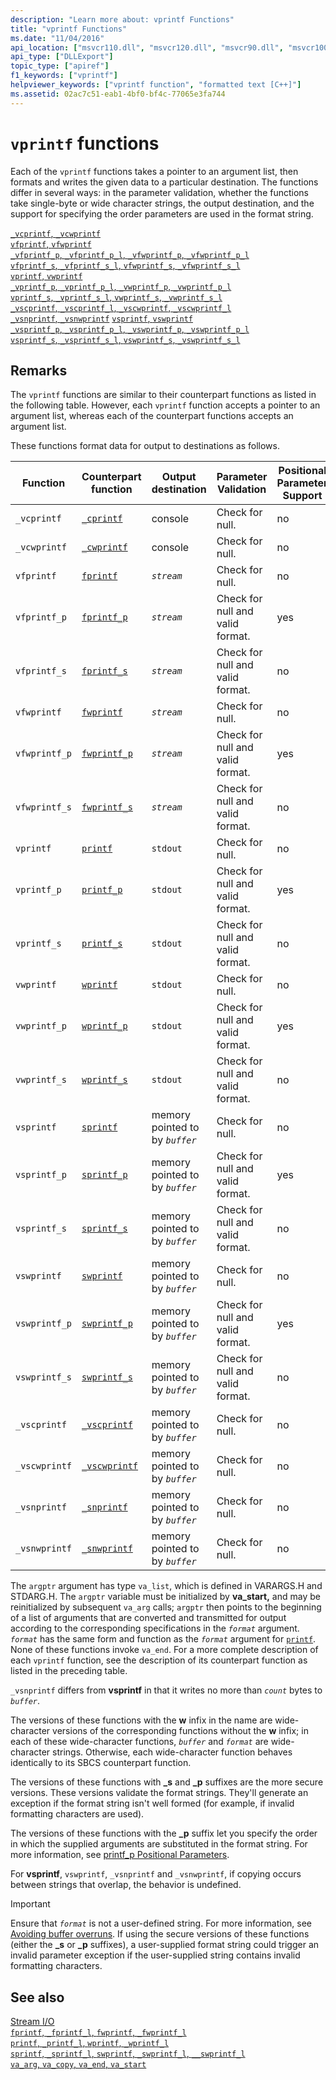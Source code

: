 ```yaml
---
description: "Learn more about: vprintf Functions"
title: "vprintf Functions"
ms.date: "11/04/2016"
api_location: ["msvcr110.dll", "msvcr120.dll", "msvcr90.dll", "msvcr100.dll", "msvcr110_clr0400.dll", "msvcr80.dll"]
api_type: ["DLLExport"]
topic_type: ["apiref"]
f1_keywords: ["vprintf"]
helpviewer_keywords: ["vprintf function", "formatted text [C++]"]
ms.assetid: 02ac7c51-eab1-4bf0-bf4c-77065e3fa744
---
```

# `vprintf` functions

Each of the `vprintf` functions takes a pointer to an argument list, then formats and writes the given data to a particular destination. The functions differ in several ways: in the parameter validation, whether the functions take single-byte or wide character strings, the output destination, and the support for specifying the order parameters are used in the format string.

[`_vcprintf`, `_vcwprintf`](./reference/vcprintf-vcprintf-l-vcwprintf-vcwprintf-l.md)\
[`vfprintf`, `vfwprintf`](./reference/vfprintf-vfprintf-l-vfwprintf-vfwprintf-l.md)\
[`_vfprintf_p`, `_vfprintf_p_l`, `_vfwprintf_p`, `_vfwprintf_p_l`](./reference/vfprintf-p-vfprintf-p-l-vfwprintf-p-vfwprintf-p-l.md)\
[`vfprintf_s`, `_vfprintf_s_l`, `vfwprintf_s`, `_vfwprintf_s_l`](./reference/vfprintf-s-vfprintf-s-l-vfwprintf-s-vfwprintf-s-l.md)\
[`vprintf`, `vwprintf`](./reference/vprintf-vprintf-l-vwprintf-vwprintf-l.md)\
[`_vprintf_p`, `_vprintf_p_l`, `_vwprintf_p`, `_vwprintf_p_l`](./reference/vprintf-p-vprintf-p-l-vwprintf-p-vwprintf-p-l.md)\
[`vprintf_s`, `_vprintf_s_l`, `vwprintf_s`, `_vwprintf_s_l`](./reference/vprintf-s-vprintf-s-l-vwprintf-s-vwprintf-s-l.md)\
[`_vscprintf`, `_vscprintf_l`, `_vscwprintf`, `_vscwprintf_l`](./reference/vscprintf-vscprintf-l-vscwprintf-vscwprintf-l.md)\
[`_vsnprintf`, `_vsnwprintf`](./reference/vsnprintf-vsnprintf-vsnprintf-l-vsnwprintf-vsnwprintf-l.md)
[`vsprintf`, `vswprintf`](./reference/vsprintf-vsprintf-l-vswprintf-vswprintf-l-vswprintf-l.md)\
[`_vsprintf_p`, `_vsprintf_p_l`, `_vswprintf_p`, `_vswprintf_p_l`](./reference/vsprintf-p-vsprintf-p-l-vswprintf-p-vswprintf-p-l.md)\
[`vsprintf_s`, `_vsprintf_s_l`, `vswprintf_s`, `_vswprintf_s_l`](./reference/vsprintf-s-vsprintf-s-l-vswprintf-s-vswprintf-s-l.md)

## Remarks

The `vprintf` functions are similar to their counterpart functions as listed in the following table. However, each `vprintf` function accepts a pointer to an argument list, whereas each of the counterpart functions accepts an argument list.

These functions format data for output to destinations as follows.

|Function|Counterpart function|Output destination|Parameter Validation|Positional Parameter Support|
|--------------|--------------------------|------------------------|--------------------------|----------------------------------|
|`_vcprintf`|[`_cprintf`](./reference/cprintf-cprintf-l-cwprintf-cwprintf-l.md)|console|Check for null.|no|
|`_vcwprintf`|[`_cwprintf`](./reference/cprintf-cprintf-l-cwprintf-cwprintf-l.md)|console|Check for null.|no|
|`vfprintf`|[`fprintf`](./reference/fprintf-fprintf-l-fwprintf-fwprintf-l.md)|*`stream`*|Check for null.|no|
|`vfprintf_p`|[`fprintf_p`](./reference/fprintf-p-fprintf-p-l-fwprintf-p-fwprintf-p-l.md)|*`stream`*|Check for null and valid format.|yes|
|`vfprintf_s`|[`fprintf_s`](./reference/fprintf-s-fprintf-s-l-fwprintf-s-fwprintf-s-l.md)|*`stream`*|Check for null and valid format.|no|
|`vfwprintf`|[`fwprintf`](./reference/fprintf-fprintf-l-fwprintf-fwprintf-l.md)|*`stream`*|Check for null.|no|
|`vfwprintf_p`|[`fwprintf_p`](./reference/fprintf-p-fprintf-p-l-fwprintf-p-fwprintf-p-l.md)|*`stream`*|Check for null and valid format.|yes|
|`vfwprintf_s`|[`fwprintf_s`](./reference/fprintf-s-fprintf-s-l-fwprintf-s-fwprintf-s-l.md)|*`stream`*|Check for null and valid format.|no|
|`vprintf`|[`printf`](./reference/printf-printf-l-wprintf-wprintf-l.md)|`stdout`|Check for null.|no|
|`vprintf_p`|[`printf_p`](./reference/printf-p-printf-p-l-wprintf-p-wprintf-p-l.md)|`stdout`|Check for null and valid format.|yes|
|`vprintf_s`|[`printf_s`](./reference/printf-s-printf-s-l-wprintf-s-wprintf-s-l.md)|`stdout`|Check for null and valid format.|no|
|`vwprintf`|[`wprintf`](./reference/printf-printf-l-wprintf-wprintf-l.md)|`stdout`|Check for null.|no|
|`vwprintf_p`|[`wprintf_p`](./reference/printf-p-printf-p-l-wprintf-p-wprintf-p-l.md)|`stdout`|Check for null and valid format.|yes|
|`vwprintf_s`|[`wprintf_s`](./reference/printf-s-printf-s-l-wprintf-s-wprintf-s-l.md)|`stdout`|Check for null and valid format.|no|
|`vsprintf`|[`sprintf`](./reference/sprintf-sprintf-l-swprintf-swprintf-l-swprintf-l.md)|memory pointed to by *`buffer`*|Check for null.|no|
|`vsprintf_p`|[`sprintf_p`](./reference/sprintf-p-sprintf-p-l-swprintf-p-swprintf-p-l.md)|memory pointed to by *`buffer`*|Check for null and valid format.|yes|
|`vsprintf_s`|[`sprintf_s`](./reference/sprintf-s-sprintf-s-l-swprintf-s-swprintf-s-l.md)|memory pointed to by *`buffer`*|Check for null and valid format.|no|
|`vswprintf`|[`swprintf`](./reference/sprintf-sprintf-l-swprintf-swprintf-l-swprintf-l.md)|memory pointed to by *`buffer`*|Check for null.|no|
|`vswprintf_p`|[`swprintf_p`](./reference/sprintf-p-sprintf-p-l-swprintf-p-swprintf-p-l.md)|memory pointed to by *`buffer`*|Check for null and valid format.|yes|
|`vswprintf_s`|[`swprintf_s`](./reference/sprintf-s-sprintf-s-l-swprintf-s-swprintf-s-l.md)|memory pointed to by *`buffer`*|Check for null and valid format.|no|
|`_vscprintf`|[`_vscprintf`](./reference/vscprintf-vscprintf-l-vscwprintf-vscwprintf-l.md)|memory pointed to by *`buffer`*|Check for null.|no|
|`_vscwprintf`|[`_vscwprintf`](./reference/vscprintf-vscprintf-l-vscwprintf-vscwprintf-l.md)|memory pointed to by *`buffer`*|Check for null.|no|
|`_vsnprintf`|[`_snprintf`](./reference/snprintf-snprintf-snprintf-l-snwprintf-snwprintf-l.md)|memory pointed to by *`buffer`*|Check for null.|no|
|`_vsnwprintf`|[`_snwprintf`](./reference/snprintf-snprintf-snprintf-l-snwprintf-snwprintf-l.md)|memory pointed to by *`buffer`*|Check for null.|no|

The `argptr` argument has type `va_list`, which is defined in VARARGS.H and STDARG.H. The `argptr` variable must be initialized by **va_start,** and may be reinitialized by subsequent `va_arg` calls; `argptr` then points to the beginning of a list of arguments that are converted and transmitted for output according to the corresponding specifications in the *`format`* argument. *`format`* has the same form and function as the *`format`* argument for [`printf`](./reference/printf-printf-l-wprintf-wprintf-l.md). None of these functions invoke `va_end`. For a more complete description of each `vprintf` function, see the description of its counterpart function as listed in the preceding table.

`_vsnprintf` differs from **vsprintf** in that it writes no more than *`count`* bytes to *`buffer`*.

The versions of these functions with the **w** infix in the name are wide-character versions of the corresponding functions without the **w** infix; in each of these wide-character functions, *`buffer`* and *`format`* are wide-character strings. Otherwise, each wide-character function behaves identically to its SBCS counterpart function.

The versions of these functions with **_s** and **_p** suffixes are the more secure versions. These versions validate the format strings. They'll generate an exception if the format string isn't well formed (for example, if invalid formatting characters are used).

The versions of these functions with the **_p** suffix let you specify the order in which the supplied arguments are substituted in the format string. For more information, see [printf_p Positional Parameters](./printf-p-positional-parameters.md).

For **vsprintf**, `vswprintf`, `_vsnprintf` and `_vsnwprintf`, if copying occurs between strings that overlap, the behavior is undefined.

> [!IMPORTANT]
> Ensure that *`format`* is not a user-defined string. For more information, see [Avoiding buffer overruns](/windows/win32/SecBP/avoiding-buffer-overruns). If using the secure versions of these functions (either the **_s** or **_p** suffixes), a user-supplied format string could trigger an invalid parameter exception if the user-supplied string contains invalid formatting characters.

## See also

[Stream I/O](./stream-i-o.md)\
[`fprintf`, `_fprintf_l`, `fwprintf`, `_fwprintf_l`](./reference/fprintf-fprintf-l-fwprintf-fwprintf-l.md)\
[`printf`, `_printf_l`, `wprintf`, `_wprintf_l`](./reference/printf-printf-l-wprintf-wprintf-l.md)\
[`sprintf`, `_sprintf_l`, `swprintf`, `_swprintf_l`, `__swprintf_l`](./reference/sprintf-sprintf-l-swprintf-swprintf-l-swprintf-l.md)\
[`va_arg`, `va_copy`, `va_end`, `va_start`](./reference/va-arg-va-copy-va-end-va-start.md)
